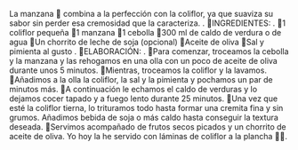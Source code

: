 La manzana 🍏 combina a la perfección con la coliflor, ya que suaviza su sabor sin perder esa cremosidad que la caracteriza.
.
🍴INGREDIENTES:
.
🔸1 coliflor pequeña
🔸1 manzana
🔸1 cebolla
🔸300 ml de caldo de verdura o de agua
🔸Un chorrito de leche de soja (opcional)
🔸Aceite de oliva
🔸Sal y pimienta al gusto
.
🍴ELABORACIÓN:
.
🔹Para comenzar, troceamos la cebolla y la manzana y las rehogamos en una olla con un poco de aceite de oliva durante unos 5 minutos.
🔹Mientras, troceamos la coliflor y la lavamos.
🔹Añadimos a la olla la coliflor, la sal y la pimienta y pochamos un par de minutos más.
🔹A continuación le echamos el caldo de verduras y lo dejamos cocer tapado y a fuego lento durante 25 minutos.
🔹Una vez que esté la coliflor tierna, lo trituramos todo hasta formar una cremita fina y sin grumos. Añadimos bebida de soja o más caldo hasta conseguir la textura deseada.
🔹Servimos acompañado de frutos secos picados y un chorrito de aceite de oliva. Yo hoy la he servido con láminas de coliflor a la plancha 👌🏻.